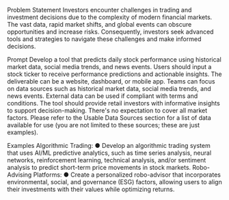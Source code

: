 Problem Statement
Investors encounter challenges in trading and investment decisions due to the complexity of modern
financial markets. The vast data, rapid market shifts, and global events can obscure opportunities and
increase risks. Consequently, investors seek advanced tools and strategies to navigate these challenges
and make informed decisions.

Prompt
Develop a tool that predicts daily stock performance using historical market data, social media trends,
and news events. Users should input a stock ticker to receive performance predictions and actionable
insights. The deliverable can be a website, dashboard, or mobile app.
Teams can focus on data sources such as historical market data, social media trends, and news events.
External data can be used if compliant with terms and conditions.
The tool should provide retail investors with informative insights to support decision-making. There's no
expectation to cover all market factors.
Please refer to the Usable Data Sources section for a list of data available for use (you are not limited to
these sources; these are just examples).

Examples
Algorithmic Trading:
● Develop an algorithmic trading system that uses AI/ML predictive analytics, such as time series
analysis, neural networks, reinforcement learning, technical analysis, and/or sentiment analysis
to predict short-term price movements in stock markets.
Robo-Advising Platforms:
● Create a personalized robo-advisor that incorporates environmental, social, and governance
(ESG) factors, allowing users to align their investments with their values while optimizing returns.
 
